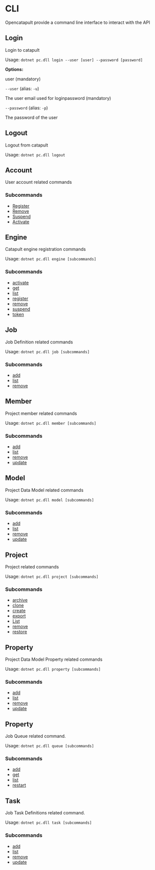 # CLI

Opencatapult provide a command line interface to interact with the API

## Login

Login to catapult

Usage: `dotnet pc.dll login --user [user] --password [password]`

**Options:**

user \(mandatory\)

 `--user` \(alias: `-u`\)

 The user email used for loginpassword \(mandatory\)

 `--password` \(alias: `-p`\)

 The password of the user

## Logout

Logout from catapult

Usage: `dotnet pc.dll logout`

## Account

User account related commands

### Subcommands

* [Register](account.md#register)
* [Remove](account.md#remove)
* [Suspend](account.md#suspend)
* [Activate](account.md#activate)

## Engine

Catapult engine registration commands

Usage: `dotnet pc.dll engine [subcommands]`

### Subcommands

* [activate](engine.md#activate)
* [get](engine.md#get)
* [list](engine.md#list)
* [register](engine.md#register)
* [remove](engine.md#remove)
* [suspend](engine.md#suspend)
* [token](engine.md#token)

## Job

Job Definition related commands

Usage: `dotnet pc.dll job [subcommands]`

### Subcommands

* [add](job.md#add)
* [list](job.md#list)
* [remove](job.md#remove)

## Member

Project member related commands

Usage: `dotnet pc.dll member [subcommands]`

### Subcommands

* [add](member.md#add)
* [list](member.md#list)
* [remove](member.md#remove)
* [update](member.md#update)

## Model

Project Data Model related commands

Usage: `dotnet pc.dll model [subcommands]`

### Subcommands

* [add](model.md#add)
* [list](model.md#list)
* [remove](model.md#remove)
* [update](model.md#update)

## Project

Project related commands

Usage: `dotnet pc.dll project [subcommands]`

### Subcommands

* [archive](project.md#archive)
* [clone](project.md#clone)
* [create](project.md#create)
* [export](project.md#export)
* [List](project.md#list)
* [remove](project.md#remove)
* [restore](project.md#restore)

## Property

Project Data Model Property related commands

Usage: `dotnet pc.dll property [subcommands]`

### Subcommands

* [add](property.md#add)
* [list](property.md#list)
* [remove](property.md#remove)
* [update](property.md#update)

## Property

Job Queue related command.

Usage: `dotnet pc.dll queue [subcommands]`

### Subcommands

* [add](queue.md#add)
* [get](queue.md#get)
* [list](queue.md#list)
* [restart](queue.md#restart)

## Task

Job Task Definitions related command.

Usage: `dotnet pc.dll task [subcommands]`

### Subcommands

* [add](task.md#add)
* [list](task.md#list)
* [remove](task.md#remove)
* [update](task.md#update)

